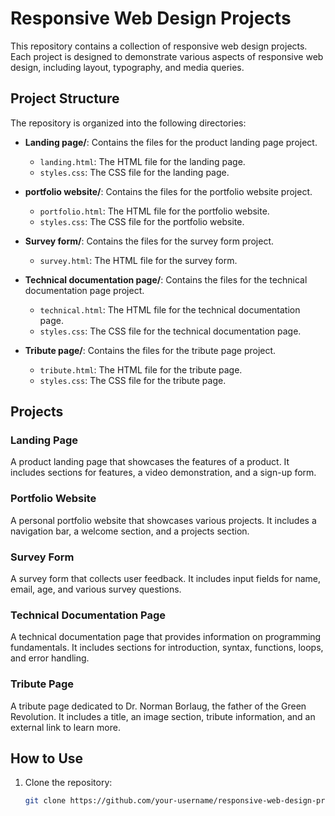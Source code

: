 # Responsive Web Design Projects

This repository contains a collection of responsive web design projects. Each project is designed to demonstrate various aspects of responsive web design, including layout, typography, and media queries.

## Project Structure

The repository is organized into the following directories:

- **Landing page/**: Contains the files for the product landing page project.
  - `landing.html`: The HTML file for the landing page.
  - `styles.css`: The CSS file for the landing page.

- **portfolio website/**: Contains the files for the portfolio website project.
  - `portfolio.html`: The HTML file for the portfolio website.
  - `styles.css`: The CSS file for the portfolio website.

- **Survey form/**: Contains the files for the survey form project.
  - `survey.html`: The HTML file for the survey form.

- **Technical documentation page/**: Contains the files for the technical documentation page project.
  - `technical.html`: The HTML file for the technical documentation page.
  - `styles.css`: The CSS file for the technical documentation page.

- **Tribute page/**: Contains the files for the tribute page project.
  - `tribute.html`: The HTML file for the tribute page.
  - `styles.css`: The CSS file for the tribute page.

## Projects

### Landing Page

A product landing page that showcases the features of a product. It includes sections for features, a video demonstration, and a sign-up form.

### Portfolio Website

A personal portfolio website that showcases various projects. It includes a navigation bar, a welcome section, and a projects section.

### Survey Form

A survey form that collects user feedback. It includes input fields for name, email, age, and various survey questions.

### Technical Documentation Page

A technical documentation page that provides information on programming fundamentals. It includes sections for introduction, syntax, functions, loops, and error handling.

### Tribute Page

A tribute page dedicated to Dr. Norman Borlaug, the father of the Green Revolution. It includes a title, an image section, tribute information, and an external link to learn more.

## How to Use

1. Clone the repository:
   ```sh
   git clone https://github.com/your-username/responsive-web-design-projects.git
